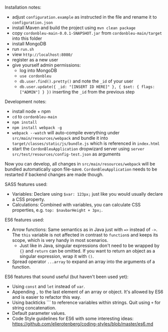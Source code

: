 Installation notes:

* adjust `configuration.example` as instructed in the file and rename it to `configuration.json`
* install Maven and build the project using `mvn clean package`
* copy `cordonbleu-main-0.0.1-SNAPSHOT.jar` from `cordonbleu-main/target` into this folder
* install MongoDB
* run `run.sh`
* view `http://localhost:8080/`
* register as a new user
* give yourself admin permissions:
  - log into MongoDB
  - `use cordonbleu`
  - `db.user.find().pretty()` and note the `_id` of your user
  - `db.user.update({ _id: "[INSERT ID HERE]" }, { $set: { flags: ["ADMIN"] } })` inserting the `_id` from the previous step

Development notes:

* install node + npm
* `cd` to `cordonbleu-main`
* `npm install`
* `npm install webpack -g`
* `webpack --watch` will auto-compile everything under `src/main/resources/webpack` and bundle it into `target/classes/static/js/bundle.js` which is referenced in `index.html`
* start the `CordonBleuApplication` dropwizard server using `server src/test/resources/config-test.json` as arguments

Now you can develop, all changes in `src/main/resources/webpack` will be bundled automatically upon file-save. `CordonBleuApplication` needs to be restarted if backend changes are made though.

SASS features used:

* Variables: Declare using `$var: 123px;` just like you would usually declare a CSS property.
* Calculations: Combined with variables, you can calculate CSS properties, e.g. `top: $navbarHeight + 3px;`.

ES6 features used:

* Arrow functions: Same semantics as in Java just with `=>` instead of `->`. The `this` variable is not affected in contrast to `function`s and keeps its scope, which is very handy in most scenarios.
  * Just like in Java, singular expressions don't need to be wrapped by `{}` and `return` can be omitted. If you want to return an object as a singular expression, wrap it with `()`.
* Spread operator `...array` to expand an array into the arguments of a function.

ES6 features that sound useful (but haven't been used yet):

* Using `const` and `let` instead of `var`.
* Appending `,` to the last element of an array or object. It's allowed by ES6 and is easier to refactor this way.
* Using backticks ``` to reference variables within strings. Quit using `+` for string concatenation.
* Default parameter values.
* Code Style guidelines for ES6 with some interesting ideas: https://github.com/elierotenberg/coding-styles/blob/master/es6.md
